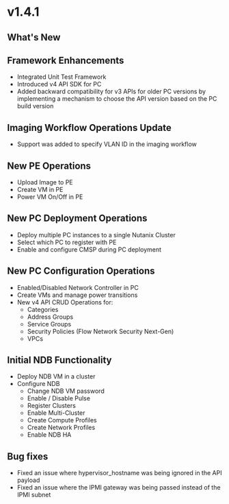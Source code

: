 # v1.4.1

## What's New

## Framework Enhancements
- Integrated Unit Test Framework
- Introduced v4 API SDK for PC
- Added backward compatibility for v3 APIs for older PC versions by implementing a mechanism to choose the API version based on the PC build version

## Imaging Workflow Operations Update
- Support was added to specify VLAN ID in the imaging workflow

## New PE Operations
- Upload Image to PE
- Create VM in PE
- Power VM On/Off in PE

## New PC Deployment Operations
- Deploy multiple PC instances to a single Nutanix Cluster
- Select which PC to register with PE
- Enable and configure CMSP during PC deployment

## New PC Configuration Operations
- Enabled/Disabled Network Controller in PC
- Create VMs and manage power transitions
- New v4 API CRUD Operations for:
  - Categories
  - Address Groups
  - Service Groups
  - Security Policies (Flow Network Security Next-Gen)
  - VPCs  

## Initial NDB Functionality
- Deploy NDB VM in a cluster
- Configure NDB
  - Change NDB VM password
  - Enable / Disable Pulse
  - Register Clusters
  - Enable Multi-Cluster
  - Create Compute Profiles
  - Create Network Profiles
  - Enable NDB HA

## Bug fixes
- Fixed an issue where hypervisor_hostname was being ignored in the API payload
- Fixed an issue where the IPMI gateway was being passed instead of the IPMI subnet
